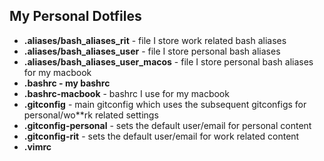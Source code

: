## My Personal Dotfiles

* **.aliases/bash_aliases_rit** - file I store work related bash aliases
* **.aliases/bash_aliases_user** - file I store personal bash aliases
* **.aliases/bash_aliases_user_macos** - file I store personal bash aliases for my macbook
* **.bashrc - my bashrc**
* **.bashrc-macbook** - bashrc I use for my macbook
* **.gitconfig** - main gitconfig which uses the subsequent gitconfigs for personal/wo**rk related settings
* **.gitconfig-personal** - sets the default user/email for personal content
* **.gitconfig-rit** - sets the default user/email for work related content
* **.vimrc**
